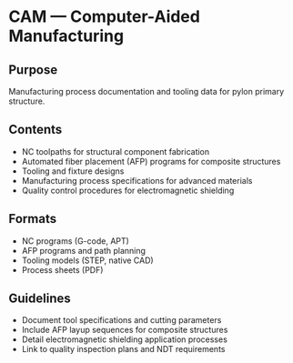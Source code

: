 # CAM — Computer-Aided Manufacturing

## Purpose
Manufacturing process documentation and tooling data for pylon primary structure.

## Contents
- NC toolpaths for structural component fabrication
- Automated fiber placement (AFP) programs for composite structures
- Tooling and fixture designs
- Manufacturing process specifications for advanced materials
- Quality control procedures for electromagnetic shielding

## Formats
- NC programs (G-code, APT)
- AFP programs and path planning
- Tooling models (STEP, native CAD)
- Process sheets (PDF)

## Guidelines
- Document tool specifications and cutting parameters
- Include AFP layup sequences for composite structures
- Detail electromagnetic shielding application processes
- Link to quality inspection plans and NDT requirements

